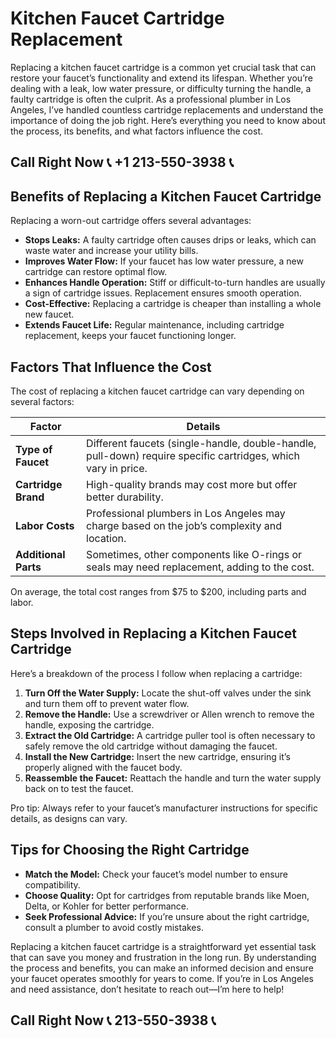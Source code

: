 # Kitchen Faucet Cartridge Replacement  

Replacing a kitchen faucet cartridge is a common yet crucial task that can restore your faucet’s functionality and extend its lifespan. Whether you’re dealing with a leak, low water pressure, or difficulty turning the handle, a faulty cartridge is often the culprit. As a professional plumber in Los Angeles, I’ve handled countless cartridge replacements and understand the importance of doing the job right. Here’s everything you need to know about the process, its benefits, and what factors influence the cost.  

## Call Right Now 📞 +1 213-550-3938 📞

## Benefits of Replacing a Kitchen Faucet Cartridge  

Replacing a worn-out cartridge offers several advantages:  
- **Stops Leaks:** A faulty cartridge often causes drips or leaks, which can waste water and increase your utility bills.  
- **Improves Water Flow:** If your faucet has low water pressure, a new cartridge can restore optimal flow.  
- **Enhances Handle Operation:** Stiff or difficult-to-turn handles are usually a sign of cartridge issues. Replacement ensures smooth operation.  
- **Cost-Effective:** Replacing a cartridge is cheaper than installing a whole new faucet.  
- **Extends Faucet Life:** Regular maintenance, including cartridge replacement, keeps your faucet functioning longer.  

## Factors That Influence the Cost  

The cost of replacing a kitchen faucet cartridge can vary depending on several factors:  

| **Factor**                  | **Details**                                                                 |  
|------------------------------|-----------------------------------------------------------------------------|  
| **Type of Faucet**           | Different faucets (single-handle, double-handle, pull-down) require specific cartridges, which vary in price. |  
| **Cartridge Brand**          | High-quality brands may cost more but offer better durability.             |  
| **Labor Costs**              | Professional plumbers in Los Angeles may charge based on the job’s complexity and location. |  
| **Additional Parts**         | Sometimes, other components like O-rings or seals may need replacement, adding to the cost. |  

On average, the total cost ranges from $75 to $200, including parts and labor.  

## Steps Involved in Replacing a Kitchen Faucet Cartridge  

Here’s a breakdown of the process I follow when replacing a cartridge:  

1. **Turn Off the Water Supply:** Locate the shut-off valves under the sink and turn them off to prevent water flow.  
2. **Remove the Handle:** Use a screwdriver or Allen wrench to remove the handle, exposing the cartridge.  
3. **Extract the Old Cartridge:** A cartridge puller tool is often necessary to safely remove the old cartridge without damaging the faucet.  
4. **Install the New Cartridge:** Insert the new cartridge, ensuring it’s properly aligned with the faucet body.  
5. **Reassemble the Faucet:** Reattach the handle and turn the water supply back on to test the faucet.  

Pro tip: Always refer to your faucet’s manufacturer instructions for specific details, as designs can vary.  

## Tips for Choosing the Right Cartridge  

- **Match the Model:** Check your faucet’s model number to ensure compatibility.  
- **Choose Quality:** Opt for cartridges from reputable brands like Moen, Delta, or Kohler for better performance.  
- **Seek Professional Advice:** If you’re unsure about the right cartridge, consult a plumber to avoid costly mistakes.  

Replacing a kitchen faucet cartridge is a straightforward yet essential task that can save you money and frustration in the long run. By understanding the process and benefits, you can make an informed decision and ensure your faucet operates smoothly for years to come. If you’re in Los Angeles and need assistance, don’t hesitate to reach out—I’m here to help!
## Call Right Now 📞 213-550-3938 📞